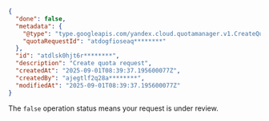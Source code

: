 ```json
{
  "done": false,
  "metadata": {
    "@type": "type.googleapis.com/yandex.cloud.quotamanager.v1.CreateQuotaRequestMetadata",
    "quotaRequestId": "atdogfioseaq********"
  },
  "id": "atdlsk0hjt6r********",
  "description": "Create quota request",
  "createdAt": "2025-09-01T08:39:37.195600077Z",
  "createdBy": "ajegtlf2q28a********",
  "modifiedAt": "2025-09-01T08:39:37.195600077Z"
}
```

The `false` operation status means your request is under review. 